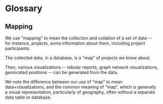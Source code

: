 # Glossary

## Mapping

We use "mapping" to mean the collection and collation of a set of data -- for instance, projects, some information about them, including project participants.

The collected data, in a database, is a "map" of projects we know about.

Then, various visualizations -- tabular reports, graph network visualizations, geolocated positions -- can be generated from the data.

We note the difference between our use of "map" to mean data+visualizations, and the common meaning of "map", which is generally a visual representation, particularly of geography, often without a separate data table or database.